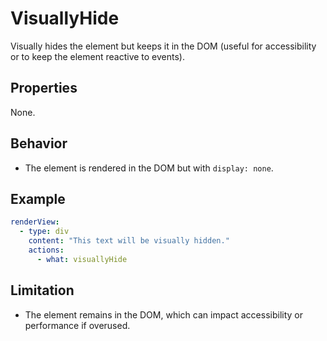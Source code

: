 # VisuallyHide

Visually hides the element but keeps it in the DOM (useful for accessibility or to keep the element reactive to events).

## Properties
None.

## Behavior
- The element is rendered in the DOM but with `display: none`.

## Example
```yaml
renderView:
  - type: div
    content: "This text will be visually hidden."
    actions:
      - what: visuallyHide
```

## Limitation
- The element remains in the DOM, which can impact accessibility or performance if overused. 